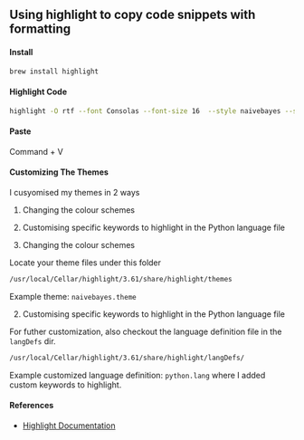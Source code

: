 ## Using highlight to copy code snippets with formatting

#### Install 
```bash
brew install highlight
```

#### Highlight Code 

```bash
highlight -O rtf --font Consolas --font-size 16  --style naivebayes --syntax py snippets2.py | pbcopy
```

#### Paste 

Command + V 


#### Customizing The Themes

I cusyomised my themes in 2 ways 

1) Changing the colour schemes 
2) Customising specific keywords to highlight in the Python language file

1) Changing the colour schemes 

Locate your theme files under this folder

```bash
/usr/local/Cellar/highlight/3.61/share/highlight/themes
```
Example theme: `naivebayes.theme`

2) Customising specific keywords to highlight in the Python language file

For futher customization, also checkout the language definition file in the `langDefs` dir. 
```bash
/usr/local/Cellar/highlight/3.61/share/highlight/langDefs/
```

Example customized language definition: `python.lang` where I added custom keywords to highlight. 

#### References 


* [Highlight Documentation](http://www.andre-simon.de/doku/highlight/en/highlight.php)

